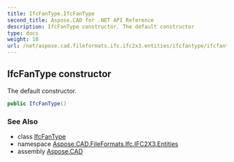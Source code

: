 ```yaml
---
title: IfcFanType.IfcFanType
second_title: Aspose.CAD for .NET API Reference
description: IfcFanType constructor. The default constructor
type: docs
weight: 10
url: /net/aspose.cad.fileformats.ifc.ifc2x3.entities/ifcfantype/ifcfantype/
---
```

## IfcFanType constructor

The default constructor.

```csharp
public IfcFanType()
```

### See Also

* class [IfcFanType](../)
* namespace [Aspose.CAD.FileFormats.Ifc.IFC2X3.Entities](../../ifcfantype/)
* assembly [Aspose.CAD](../../../)


